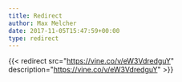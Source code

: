 ```yaml
---
title: Redirect
author: Max Melcher
date: 2017-11-05T15:47:59+00:00
type: redirect
---
```

{{< redirect src="https://vine.co/v/eW3VdredguY" description="https://vine.co/v/eW3VdredguY" >}}
